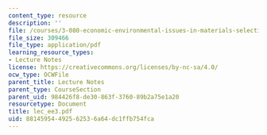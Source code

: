 ```yaml
---
content_type: resource
description: ''
file: /courses/3-080-economic-environmental-issues-in-materials-selection-fall-2005/88145954492562536a64dc1ffb754fca_lec_ee3.pdf
file_size: 309466
file_type: application/pdf
learning_resource_types:
- Lecture Notes
license: https://creativecommons.org/licenses/by-nc-sa/4.0/
ocw_type: OCWFile
parent_title: Lecture Notes
parent_type: CourseSection
parent_uid: 984426f8-de30-863f-3760-89b2a75e1a20
resourcetype: Document
title: lec_ee3.pdf
uid: 88145954-4925-6253-6a64-dc1ffb754fca
---
```

